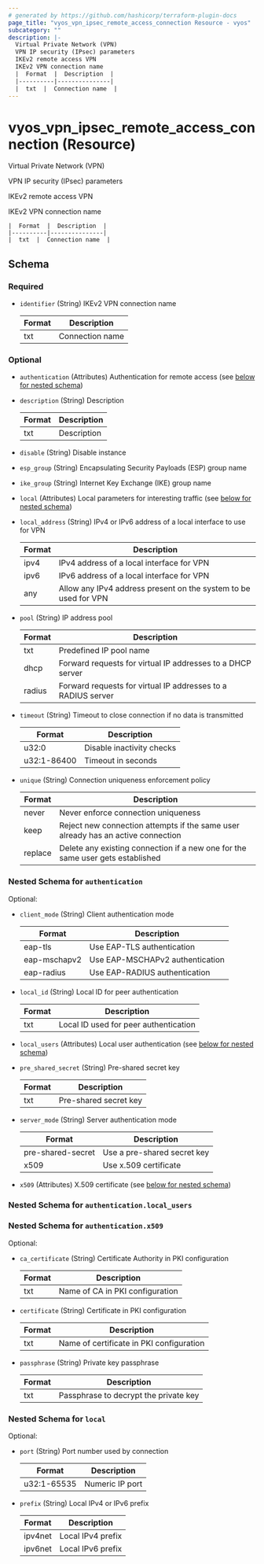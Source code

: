 ```yaml
---
# generated by https://github.com/hashicorp/terraform-plugin-docs
page_title: "vyos_vpn_ipsec_remote_access_connection Resource - vyos"
subcategory: ""
description: |-
  Virtual Private Network (VPN)
  VPN IP security (IPsec) parameters
  IKEv2 remote access VPN
  IKEv2 VPN connection name
  |  Format  |  Description  |
  |----------|---------------|
  |  txt  |  Connection name  |
---
```


# vyos_vpn_ipsec_remote_access_connection (Resource)

Virtual Private Network (VPN)

VPN IP security (IPsec) parameters

IKEv2 remote access VPN

IKEv2 VPN connection name

    |  Format  |  Description  |
    |----------|---------------|
    |  txt  |  Connection name  |



<!-- schema generated by tfplugindocs -->
## Schema

### Required

- `identifier` (String) IKEv2 VPN connection name

    |  Format  |  Description  |
    |----------|---------------|
    |  txt  |  Connection name  |

### Optional

- `authentication` (Attributes) Authentication for remote access (see [below for nested schema](#nestedatt--authentication))
- `description` (String) Description

    |  Format  |  Description  |
    |----------|---------------|
    |  txt  |  Description  |
- `disable` (String) Disable instance
- `esp_group` (String) Encapsulating Security Payloads (ESP) group name
- `ike_group` (String) Internet Key Exchange (IKE) group name
- `local` (Attributes) Local parameters for interesting traffic (see [below for nested schema](#nestedatt--local))
- `local_address` (String) IPv4 or IPv6 address of a local interface to use for VPN

    |  Format  |  Description  |
    |----------|---------------|
    |  ipv4  |  IPv4 address of a local interface for VPN  |
    |  ipv6  |  IPv6 address of a local interface for VPN  |
    |  any  |  Allow any IPv4 address present on the system to be used for VPN  |
- `pool` (String) IP address pool

    |  Format  |  Description  |
    |----------|---------------|
    |  txt  |  Predefined IP pool name  |
    |  dhcp  |  Forward requests for virtual IP addresses to a DHCP server  |
    |  radius  |  Forward requests for virtual IP addresses to a RADIUS server  |
- `timeout` (String) Timeout to close connection if no data is transmitted

    |  Format  |  Description  |
    |----------|---------------|
    |  u32:0  |  Disable inactivity checks  |
    |  u32:1-86400  |  Timeout in seconds  |
- `unique` (String) Connection uniqueness enforcement policy

    |  Format  |  Description  |
    |----------|---------------|
    |  never  |  Never enforce connection uniqueness  |
    |  keep  |  Reject new connection attempts if the same user already has an active connection  |
    |  replace  |  Delete any existing connection if a new one for the same user gets established  |

<a id="nestedatt--authentication"></a>
### Nested Schema for `authentication`

Optional:

- `client_mode` (String) Client authentication mode

    |  Format  |  Description  |
    |----------|---------------|
    |  eap-tls  |  Use EAP-TLS authentication  |
    |  eap-mschapv2  |  Use EAP-MSCHAPv2 authentication  |
    |  eap-radius  |  Use EAP-RADIUS authentication  |
- `local_id` (String) Local ID for peer authentication

    |  Format  |  Description  |
    |----------|---------------|
    |  txt  |  Local ID used for peer authentication  |
- `local_users` (Attributes) Local user authentication (see [below for nested schema](#nestedatt--authentication--local_users))
- `pre_shared_secret` (String) Pre-shared secret key

    |  Format  |  Description  |
    |----------|---------------|
    |  txt  |  Pre-shared secret key  |
- `server_mode` (String) Server authentication mode

    |  Format  |  Description  |
    |----------|---------------|
    |  pre-shared-secret  |  Use a pre-shared secret key  |
    |  x509  |  Use x.509 certificate  |
- `x509` (Attributes) X.509 certificate (see [below for nested schema](#nestedatt--authentication--x509))

<a id="nestedatt--authentication--local_users"></a>
### Nested Schema for `authentication.local_users`


<a id="nestedatt--authentication--x509"></a>
### Nested Schema for `authentication.x509`

Optional:

- `ca_certificate` (String) Certificate Authority in PKI configuration

    |  Format  |  Description  |
    |----------|---------------|
    |  txt  |  Name of CA in PKI configuration  |
- `certificate` (String) Certificate in PKI configuration

    |  Format  |  Description  |
    |----------|---------------|
    |  txt  |  Name of certificate in PKI configuration  |
- `passphrase` (String) Private key passphrase

    |  Format  |  Description  |
    |----------|---------------|
    |  txt  |  Passphrase to decrypt the private key  |



<a id="nestedatt--local"></a>
### Nested Schema for `local`

Optional:

- `port` (String) Port number used by connection

    |  Format  |  Description  |
    |----------|---------------|
    |  u32:1-65535  |  Numeric IP port  |
- `prefix` (String) Local IPv4 or IPv6 prefix

    |  Format  |  Description  |
    |----------|---------------|
    |  ipv4net  |  Local IPv4 prefix  |
    |  ipv6net  |  Local IPv6 prefix  |
